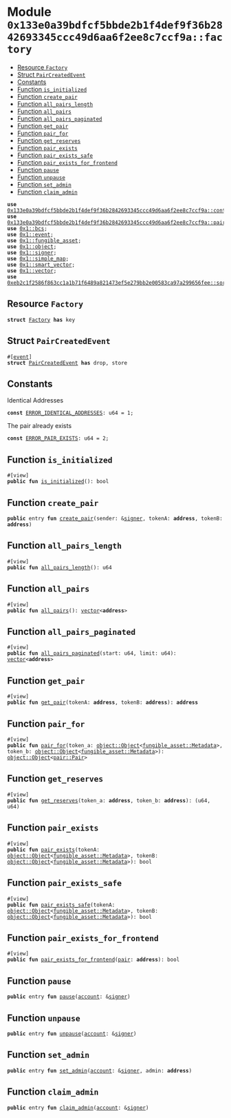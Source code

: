 
<a id="0x133e0a39bdfcf5bbde2b1f4def9f36b2842693345ccc49d6aa6f2ee8c7ccf9a_factory"></a>

# Module `0x133e0a39bdfcf5bbde2b1f4def9f36b2842693345ccc49d6aa6f2ee8c7ccf9a::factory`



-  [Resource `Factory`](#0x133e0a39bdfcf5bbde2b1f4def9f36b2842693345ccc49d6aa6f2ee8c7ccf9a_factory_Factory)
-  [Struct `PairCreatedEvent`](#0x133e0a39bdfcf5bbde2b1f4def9f36b2842693345ccc49d6aa6f2ee8c7ccf9a_factory_PairCreatedEvent)
-  [Constants](#@Constants_0)
-  [Function `is_initialized`](#0x133e0a39bdfcf5bbde2b1f4def9f36b2842693345ccc49d6aa6f2ee8c7ccf9a_factory_is_initialized)
-  [Function `create_pair`](#0x133e0a39bdfcf5bbde2b1f4def9f36b2842693345ccc49d6aa6f2ee8c7ccf9a_factory_create_pair)
-  [Function `all_pairs_length`](#0x133e0a39bdfcf5bbde2b1f4def9f36b2842693345ccc49d6aa6f2ee8c7ccf9a_factory_all_pairs_length)
-  [Function `all_pairs`](#0x133e0a39bdfcf5bbde2b1f4def9f36b2842693345ccc49d6aa6f2ee8c7ccf9a_factory_all_pairs)
-  [Function `all_pairs_paginated`](#0x133e0a39bdfcf5bbde2b1f4def9f36b2842693345ccc49d6aa6f2ee8c7ccf9a_factory_all_pairs_paginated)
-  [Function `get_pair`](#0x133e0a39bdfcf5bbde2b1f4def9f36b2842693345ccc49d6aa6f2ee8c7ccf9a_factory_get_pair)
-  [Function `pair_for`](#0x133e0a39bdfcf5bbde2b1f4def9f36b2842693345ccc49d6aa6f2ee8c7ccf9a_factory_pair_for)
-  [Function `get_reserves`](#0x133e0a39bdfcf5bbde2b1f4def9f36b2842693345ccc49d6aa6f2ee8c7ccf9a_factory_get_reserves)
-  [Function `pair_exists`](#0x133e0a39bdfcf5bbde2b1f4def9f36b2842693345ccc49d6aa6f2ee8c7ccf9a_factory_pair_exists)
-  [Function `pair_exists_safe`](#0x133e0a39bdfcf5bbde2b1f4def9f36b2842693345ccc49d6aa6f2ee8c7ccf9a_factory_pair_exists_safe)
-  [Function `pair_exists_for_frontend`](#0x133e0a39bdfcf5bbde2b1f4def9f36b2842693345ccc49d6aa6f2ee8c7ccf9a_factory_pair_exists_for_frontend)
-  [Function `pause`](#0x133e0a39bdfcf5bbde2b1f4def9f36b2842693345ccc49d6aa6f2ee8c7ccf9a_factory_pause)
-  [Function `unpause`](#0x133e0a39bdfcf5bbde2b1f4def9f36b2842693345ccc49d6aa6f2ee8c7ccf9a_factory_unpause)
-  [Function `set_admin`](#0x133e0a39bdfcf5bbde2b1f4def9f36b2842693345ccc49d6aa6f2ee8c7ccf9a_factory_set_admin)
-  [Function `claim_admin`](#0x133e0a39bdfcf5bbde2b1f4def9f36b2842693345ccc49d6aa6f2ee8c7ccf9a_factory_claim_admin)


<pre><code><b>use</b> <a href="controller.md#0x133e0a39bdfcf5bbde2b1f4def9f36b2842693345ccc49d6aa6f2ee8c7ccf9a_controller">0x133e0a39bdfcf5bbde2b1f4def9f36b2842693345ccc49d6aa6f2ee8c7ccf9a::controller</a>;
<b>use</b> <a href="pair.md#0x133e0a39bdfcf5bbde2b1f4def9f36b2842693345ccc49d6aa6f2ee8c7ccf9a_pair">0x133e0a39bdfcf5bbde2b1f4def9f36b2842693345ccc49d6aa6f2ee8c7ccf9a::pair</a>;
<b>use</b> <a href="">0x1::bcs</a>;
<b>use</b> <a href="">0x1::event</a>;
<b>use</b> <a href="">0x1::fungible_asset</a>;
<b>use</b> <a href="">0x1::object</a>;
<b>use</b> <a href="">0x1::signer</a>;
<b>use</b> <a href="">0x1::simple_map</a>;
<b>use</b> <a href="">0x1::smart_vector</a>;
<b>use</b> <a href="">0x1::vector</a>;
<b>use</b> <a href="">0xeb2c1f2586f863cc1a1b71f6489a821473ef5e279bb2e00583ca97a299656fee::sort</a>;
</code></pre>



<a id="0x133e0a39bdfcf5bbde2b1f4def9f36b2842693345ccc49d6aa6f2ee8c7ccf9a_factory_Factory"></a>

## Resource `Factory`



<pre><code><b>struct</b> <a href="factory.md#0x133e0a39bdfcf5bbde2b1f4def9f36b2842693345ccc49d6aa6f2ee8c7ccf9a_factory_Factory">Factory</a> <b>has</b> key
</code></pre>



<a id="0x133e0a39bdfcf5bbde2b1f4def9f36b2842693345ccc49d6aa6f2ee8c7ccf9a_factory_PairCreatedEvent"></a>

## Struct `PairCreatedEvent`



<pre><code>#[<a href="">event</a>]
<b>struct</b> <a href="factory.md#0x133e0a39bdfcf5bbde2b1f4def9f36b2842693345ccc49d6aa6f2ee8c7ccf9a_factory_PairCreatedEvent">PairCreatedEvent</a> <b>has</b> drop, store
</code></pre>



<a id="@Constants_0"></a>

## Constants


<a id="0x133e0a39bdfcf5bbde2b1f4def9f36b2842693345ccc49d6aa6f2ee8c7ccf9a_factory_ERROR_IDENTICAL_ADDRESSES"></a>

Identical Addresses


<pre><code><b>const</b> <a href="factory.md#0x133e0a39bdfcf5bbde2b1f4def9f36b2842693345ccc49d6aa6f2ee8c7ccf9a_factory_ERROR_IDENTICAL_ADDRESSES">ERROR_IDENTICAL_ADDRESSES</a>: u64 = 1;
</code></pre>



<a id="0x133e0a39bdfcf5bbde2b1f4def9f36b2842693345ccc49d6aa6f2ee8c7ccf9a_factory_ERROR_PAIR_EXISTS"></a>

The pair already exists


<pre><code><b>const</b> <a href="factory.md#0x133e0a39bdfcf5bbde2b1f4def9f36b2842693345ccc49d6aa6f2ee8c7ccf9a_factory_ERROR_PAIR_EXISTS">ERROR_PAIR_EXISTS</a>: u64 = 2;
</code></pre>



<a id="0x133e0a39bdfcf5bbde2b1f4def9f36b2842693345ccc49d6aa6f2ee8c7ccf9a_factory_is_initialized"></a>

## Function `is_initialized`



<pre><code>#[view]
<b>public</b> <b>fun</b> <a href="factory.md#0x133e0a39bdfcf5bbde2b1f4def9f36b2842693345ccc49d6aa6f2ee8c7ccf9a_factory_is_initialized">is_initialized</a>(): bool
</code></pre>



<a id="0x133e0a39bdfcf5bbde2b1f4def9f36b2842693345ccc49d6aa6f2ee8c7ccf9a_factory_create_pair"></a>

## Function `create_pair`



<pre><code><b>public</b> entry <b>fun</b> <a href="factory.md#0x133e0a39bdfcf5bbde2b1f4def9f36b2842693345ccc49d6aa6f2ee8c7ccf9a_factory_create_pair">create_pair</a>(sender: &<a href="">signer</a>, tokenA: <b>address</b>, tokenB: <b>address</b>)
</code></pre>



<a id="0x133e0a39bdfcf5bbde2b1f4def9f36b2842693345ccc49d6aa6f2ee8c7ccf9a_factory_all_pairs_length"></a>

## Function `all_pairs_length`



<pre><code>#[view]
<b>public</b> <b>fun</b> <a href="factory.md#0x133e0a39bdfcf5bbde2b1f4def9f36b2842693345ccc49d6aa6f2ee8c7ccf9a_factory_all_pairs_length">all_pairs_length</a>(): u64
</code></pre>



<a id="0x133e0a39bdfcf5bbde2b1f4def9f36b2842693345ccc49d6aa6f2ee8c7ccf9a_factory_all_pairs"></a>

## Function `all_pairs`



<pre><code>#[view]
<b>public</b> <b>fun</b> <a href="factory.md#0x133e0a39bdfcf5bbde2b1f4def9f36b2842693345ccc49d6aa6f2ee8c7ccf9a_factory_all_pairs">all_pairs</a>(): <a href="">vector</a>&lt;<b>address</b>&gt;
</code></pre>



<a id="0x133e0a39bdfcf5bbde2b1f4def9f36b2842693345ccc49d6aa6f2ee8c7ccf9a_factory_all_pairs_paginated"></a>

## Function `all_pairs_paginated`



<pre><code>#[view]
<b>public</b> <b>fun</b> <a href="factory.md#0x133e0a39bdfcf5bbde2b1f4def9f36b2842693345ccc49d6aa6f2ee8c7ccf9a_factory_all_pairs_paginated">all_pairs_paginated</a>(start: u64, limit: u64): <a href="">vector</a>&lt;<b>address</b>&gt;
</code></pre>



<a id="0x133e0a39bdfcf5bbde2b1f4def9f36b2842693345ccc49d6aa6f2ee8c7ccf9a_factory_get_pair"></a>

## Function `get_pair`



<pre><code>#[view]
<b>public</b> <b>fun</b> <a href="factory.md#0x133e0a39bdfcf5bbde2b1f4def9f36b2842693345ccc49d6aa6f2ee8c7ccf9a_factory_get_pair">get_pair</a>(tokenA: <b>address</b>, tokenB: <b>address</b>): <b>address</b>
</code></pre>



<a id="0x133e0a39bdfcf5bbde2b1f4def9f36b2842693345ccc49d6aa6f2ee8c7ccf9a_factory_pair_for"></a>

## Function `pair_for`



<pre><code>#[view]
<b>public</b> <b>fun</b> <a href="factory.md#0x133e0a39bdfcf5bbde2b1f4def9f36b2842693345ccc49d6aa6f2ee8c7ccf9a_factory_pair_for">pair_for</a>(token_a: <a href="_Object">object::Object</a>&lt;<a href="_Metadata">fungible_asset::Metadata</a>&gt;, token_b: <a href="_Object">object::Object</a>&lt;<a href="_Metadata">fungible_asset::Metadata</a>&gt;): <a href="_Object">object::Object</a>&lt;<a href="pair.md#0x133e0a39bdfcf5bbde2b1f4def9f36b2842693345ccc49d6aa6f2ee8c7ccf9a_pair_Pair">pair::Pair</a>&gt;
</code></pre>



<a id="0x133e0a39bdfcf5bbde2b1f4def9f36b2842693345ccc49d6aa6f2ee8c7ccf9a_factory_get_reserves"></a>

## Function `get_reserves`



<pre><code>#[view]
<b>public</b> <b>fun</b> <a href="factory.md#0x133e0a39bdfcf5bbde2b1f4def9f36b2842693345ccc49d6aa6f2ee8c7ccf9a_factory_get_reserves">get_reserves</a>(token_a: <b>address</b>, token_b: <b>address</b>): (u64, u64)
</code></pre>



<a id="0x133e0a39bdfcf5bbde2b1f4def9f36b2842693345ccc49d6aa6f2ee8c7ccf9a_factory_pair_exists"></a>

## Function `pair_exists`



<pre><code>#[view]
<b>public</b> <b>fun</b> <a href="factory.md#0x133e0a39bdfcf5bbde2b1f4def9f36b2842693345ccc49d6aa6f2ee8c7ccf9a_factory_pair_exists">pair_exists</a>(tokenA: <a href="_Object">object::Object</a>&lt;<a href="_Metadata">fungible_asset::Metadata</a>&gt;, tokenB: <a href="_Object">object::Object</a>&lt;<a href="_Metadata">fungible_asset::Metadata</a>&gt;): bool
</code></pre>



<a id="0x133e0a39bdfcf5bbde2b1f4def9f36b2842693345ccc49d6aa6f2ee8c7ccf9a_factory_pair_exists_safe"></a>

## Function `pair_exists_safe`



<pre><code>#[view]
<b>public</b> <b>fun</b> <a href="factory.md#0x133e0a39bdfcf5bbde2b1f4def9f36b2842693345ccc49d6aa6f2ee8c7ccf9a_factory_pair_exists_safe">pair_exists_safe</a>(tokenA: <a href="_Object">object::Object</a>&lt;<a href="_Metadata">fungible_asset::Metadata</a>&gt;, tokenB: <a href="_Object">object::Object</a>&lt;<a href="_Metadata">fungible_asset::Metadata</a>&gt;): bool
</code></pre>



<a id="0x133e0a39bdfcf5bbde2b1f4def9f36b2842693345ccc49d6aa6f2ee8c7ccf9a_factory_pair_exists_for_frontend"></a>

## Function `pair_exists_for_frontend`



<pre><code>#[view]
<b>public</b> <b>fun</b> <a href="factory.md#0x133e0a39bdfcf5bbde2b1f4def9f36b2842693345ccc49d6aa6f2ee8c7ccf9a_factory_pair_exists_for_frontend">pair_exists_for_frontend</a>(<a href="pair.md#0x133e0a39bdfcf5bbde2b1f4def9f36b2842693345ccc49d6aa6f2ee8c7ccf9a_pair">pair</a>: <b>address</b>): bool
</code></pre>



<a id="0x133e0a39bdfcf5bbde2b1f4def9f36b2842693345ccc49d6aa6f2ee8c7ccf9a_factory_pause"></a>

## Function `pause`



<pre><code><b>public</b> entry <b>fun</b> <a href="factory.md#0x133e0a39bdfcf5bbde2b1f4def9f36b2842693345ccc49d6aa6f2ee8c7ccf9a_factory_pause">pause</a>(<a href="">account</a>: &<a href="">signer</a>)
</code></pre>



<a id="0x133e0a39bdfcf5bbde2b1f4def9f36b2842693345ccc49d6aa6f2ee8c7ccf9a_factory_unpause"></a>

## Function `unpause`



<pre><code><b>public</b> entry <b>fun</b> <a href="factory.md#0x133e0a39bdfcf5bbde2b1f4def9f36b2842693345ccc49d6aa6f2ee8c7ccf9a_factory_unpause">unpause</a>(<a href="">account</a>: &<a href="">signer</a>)
</code></pre>



<a id="0x133e0a39bdfcf5bbde2b1f4def9f36b2842693345ccc49d6aa6f2ee8c7ccf9a_factory_set_admin"></a>

## Function `set_admin`



<pre><code><b>public</b> entry <b>fun</b> <a href="factory.md#0x133e0a39bdfcf5bbde2b1f4def9f36b2842693345ccc49d6aa6f2ee8c7ccf9a_factory_set_admin">set_admin</a>(<a href="">account</a>: &<a href="">signer</a>, admin: <b>address</b>)
</code></pre>



<a id="0x133e0a39bdfcf5bbde2b1f4def9f36b2842693345ccc49d6aa6f2ee8c7ccf9a_factory_claim_admin"></a>

## Function `claim_admin`



<pre><code><b>public</b> entry <b>fun</b> <a href="factory.md#0x133e0a39bdfcf5bbde2b1f4def9f36b2842693345ccc49d6aa6f2ee8c7ccf9a_factory_claim_admin">claim_admin</a>(<a href="">account</a>: &<a href="">signer</a>)
</code></pre>

